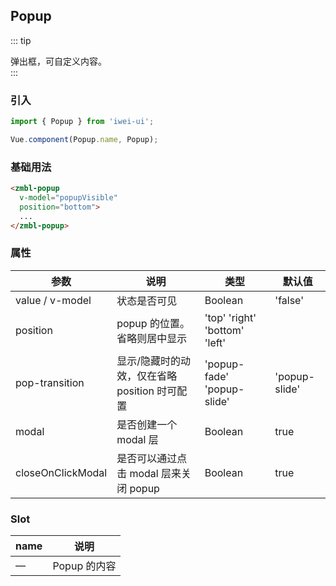 ## Popup
::: tip
<div>弹出框，可自定义内容。</div>
:::

### 引入

```javascript
import { Popup } from 'iwei-ui';

Vue.component(Popup.name, Popup);
```

### 基础用法

```html
<zmbl-popup
  v-model="popupVisible"
  position="bottom">
  ...
</zmbl-popup>
```

### 属性
| 参数            | 说明                                       | 类型                         | 默认值       |
|-------------------|-------------------------------|--------------------|---------------|
| value / v-model           | 状态是否可见   | Boolean        | 'false'       |
| position          | popup 的位置。省略则居中显示        | 'top' 'right' 'bottom' 'left' |               |
| pop-transition    | 显示/隐藏时的动效，仅在省略 position 时可配置         | 'popup-fade' 'popup-slide'    | 'popup-slide' |
| modal             | 是否创建一个 modal 层   | Boolean                       | true          |
| closeOnClickModal | 是否可以通过点击 modal 层来关闭 popup | Boolean          | true          |

### Slot
| name            | 说明                                     |
|-------------------|---------------------------------------|
| — | Popup 的内容     |

